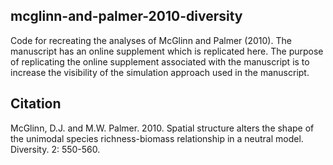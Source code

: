 mcglinn-and-palmer-2010-diversity
---------------------------------

Code for recreating the analyses of McGlinn and Palmer (2010).  The manuscript has 
an online supplement which is replicated here. The purpose of replicating the 
online supplement associated with the manuscript is to increase the visibility of 
the simulation approach used in the manuscript. 

Citation
--------

McGlinn, D.J. and M.W. Palmer. 2010. Spatial structure alters the shape of the unimodal species richness-biomass relationship in a neutral model. Diversity. 2: 550-560.
